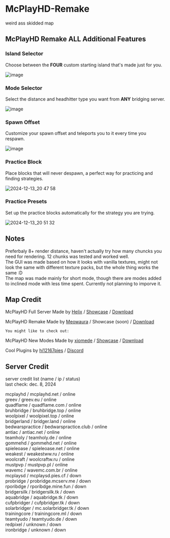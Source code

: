 # McPlayHD-Remake
weird ass skidded map   

## McPlayHD Remake ALL Additional Features

### Island Selector

Choose between the **FOUR** custom starting island that's made just for you.

![image](https://github.com/user-attachments/assets/f2f6f23e-50bc-4f46-8c04-f4f37d054fad)

### Mode Selector

Select the distance and headhitter type you want from **ANY** bridging server.

![image](https://github.com/user-attachments/assets/8d568a95-fd61-4778-b823-c2693df4f6ad)

### Spawn Offset

Customize your spawn offset and teleports you to it every time you respawn.

![image](https://github.com/user-attachments/assets/780df9c3-b0a9-492a-9a5b-1fa20a3f5c6e)

### Practice Block

Place blocks that will never despawn, a perfect way for practicing and finding strategies. 

![2024-12-13_20 47 58](https://github.com/user-attachments/assets/919c0c36-833c-4b8f-9e87-683ded1444b3)

### Practice Presets

Set up the practice blocks automatically for the strategy you are trying.

![2024-12-13_20 51 32](https://github.com/user-attachments/assets/cfed4f41-f232-4d84-8184-cbc6f473148c)

## Notes  

Preferbaly 8+ render distance, haven't actually try how many chuncks you need for rendering. 12 chunks was tested and worked well.  
The GUI was made based on how it looks with vanilla textures, might not look the same with different texture packs, but the whole thing works the same :D  
The map was made mainly for short mode, though there are modes added to inclined mode with less time spent. Currently not planning to imporve it.  

## Map Credit  

McPlayHD Full Server Made by [Helix](https://www.youtube.com/@x2st) / [Showcase](https://youtu.be/rTObD7WmbTs) / [Download](https://www.mediafire.com/file/y7v6z62usxvtz3s/MCPLAYHD.zip/file)   

McPlayHD Remake Made by [Meowaura](https://e-z.bio/meowaura) / Showcase (soon) / [Download](https://github.com/smallbing87/McPlayHD-Remade/releases/latest)  

``You might like to check out:``  

McPlayHD New Modes Made by [xiomede](https://www.youtube.com/@xiomede) / [Showcase](https://youtu.be/2fo_Bjbet5I) / [Download](https://www.mediafire.com/file/23ntab20ba2i8lf/McPlayHD_other_modes.zip/file)  

Cool Plugins by [hi12167pies](https://pies.cf/) / [Discord](https://discord.gg/YFhE4jP28s)  

## Server Credit  

server credit list (name / ip / status)   
last check: dec. 8, 2024

mcplayhd / mcplayhd.net / online   
greev / greev.eu / online   
quadflame / quadflame.com / online   
bruhbridge / bruhbridge.top / online   
woolpixel / woolpixel.top / online   
bridgerland / bridger.land / online   
bedwarspractice / bedwarspractice.club / online   
antiac / antiac.net / online   
teamholy / teamholy.de / online   
gommehd / gommehd.net / online   
spieleoase / spieleoase.net / online   
weakest / weakestww.ru / online   
woolcraft / woolcraftw.ru / online   
mustpvp / mustpvp.pl / online   
wavemc / wavemc.com.br / online  
mcplaysd / mcplaysd.pies.cf / down   
probridge / probridge.mcserv.me / down  
rporibdge / rporibdge.mine.fun / down   
bridgersilk / bridgersilk.tk / down   
aquabridge / aquabridge.tk / down   
cufpbridger / cufpbridger.tk / down   
solarbridger / mc.solarbridger.tk / down   
trainingcore / trainingcore.ml / down  
teamtyudo / teamtyudo.de / down    
redpixel / unknown / down   
ironbridge / unknown / down   
